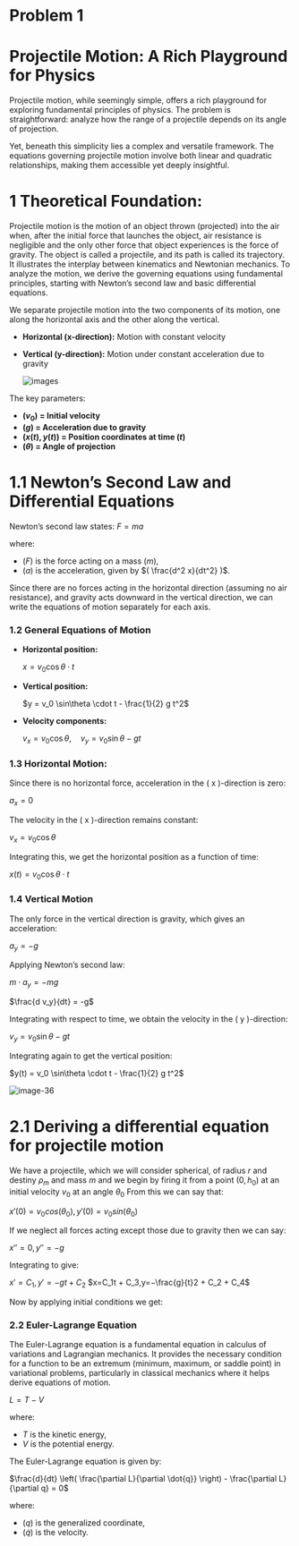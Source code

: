 # Problem 1


# Projectile Motion: A Rich Playground for Physics  

Projectile motion, while seemingly simple, offers a rich playground for exploring fundamental principles of physics. The problem is straightforward: analyze how the range of a projectile depends on its angle of projection.  

Yet, beneath this simplicity lies a complex and versatile framework. The equations governing projectile motion involve both linear and quadratic relationships, making them accessible yet deeply insightful.

# 1 Theoretical Foundation:

Projectile motion is the motion of an object thrown (projected) into the air when, after the initial force that launches the object, air resistance is negligible and the only other force that object experiences is the force of gravity. The object is called a projectile, and its path is called its trajectory. It illustrates the interplay between kinematics and Newtonian mechanics. To analyze the motion, we derive the governing equations using fundamental principles, starting with Newton’s second law and basic differential equations. 

We separate projectile motion into the two components of its motion, one along the horizontal axis and the other along the vertical.

- **Horizontal (x-direction):** Motion with constant velocity  
- **Vertical (y-direction):** Motion under constant acceleration due to gravity

  ![images](https://github.com/user-attachments/assets/c2a69a7b-25ad-42b2-8101-1c47d8114b79)


The key parameters:

- **$( v_0 )$ = Initial velocity**
- **$( g )$ = Acceleration due to gravity**
- **$( x(t), y(t) )$ = Position coordinates at time $( t )$**
- **$( \theta )$ = Angle of projection**
 
# 1.1 Newton’s Second Law and Differential Equations  

Newton’s second law states: 
$F = ma$

where:
- $( F )$ is the force acting on a mass $( m )$,
- $( a )$ is the acceleration, given by $( \frac{d^2 x}{dt^2} )$.

Since there are no forces acting in the horizontal direction (assuming no air resistance), and gravity acts downward in the vertical direction, we can write the equations of motion separately for each axis.

### 1.2 General Equations of Motion

- **Horizontal position:**  

  $x = v_0 \cos\theta \cdot t$

- **Vertical position:**  

  $y = v_0 \sin\theta \cdot t - \frac{1}{2} g t^2$

- **Velocity components:**  
 
  $v_x = v_0 \cos\theta, \quad v_y = v_0 \sin\theta - g t$

### 1.3 Horizontal Motion:

Since there is no horizontal force, acceleration in the \( x \)-direction is zero:  

$a_x = 0$


The velocity in the \( x \)-direction remains constant:  

$v_x = v_0 \cos\theta$
  
Integrating this, we get the horizontal position as a function of time:  

$x(t) = v_0 \cos\theta \cdot t$


### 1.4 Vertical Motion  
The only force in the vertical direction is gravity, which gives an acceleration:  

$a_y = -g$


Applying Newton’s second law:  

$m \cdot a_y = -mg$


$\frac{d v_y}{dt} = -g$
  
Integrating with respect to time, we obtain the velocity in the \( y \)-direction:  

$v_y = v_0 \sin\theta - g t$
 
Integrating again to get the vertical position:  

$y(t) = v_0 \sin\theta \cdot t - \frac{1}{2} g t^2$

![image-36](https://github.com/user-attachments/assets/dacf869c-3266-46b2-b78a-11f644b2d814)


# 2.1 **Deriving a differential equation for projectile motion**

We have a projectile, which we will consider spherical, of radius $r$ and destiny $ρ_m$ and mass $m$ and we begin by firing it from a point $(0,h_0)$ at an initial velocity $v_0$ at an angle $θ_0$ From this we can say that:

$x′(0)=v_0cos(θ_0),y′(0)=v_0sin(θ_0)$

If we neglect all forces acting except those due to gravity then we can say:

$x′′=0,y′′=−g$

Integrating to give:

$x′ = C_1, y′ = −gt+C_2$
$x=C_1t + C_3,y=−\frac{g}{t}2 + C_2 + C_4$

Now by applying initial conditions we get:

### 2.2 Euler-Lagrange Equation
The Euler-Lagrange equation is a fundamental equation in calculus of variations and Lagrangian mechanics. It provides the necessary condition for a function to be an extremum (minimum, maximum, or saddle point) in variational problems, particularly in classical mechanics where it helps derive equations of motion.

$L = T - V$

where:
- $T$  is the kinetic energy,
- $V$ is the potential energy.

The Euler-Lagrange equation is given by:

$\frac{d}{dt} \left( \frac{\partial L}{\partial \dot{q}} \right) - \frac{\partial L}{\partial q} = 0$

where:
- $( q )$ is the generalized coordinate,
- $( \dot{q} )$ is the velocity.




 



